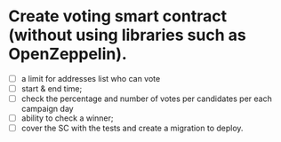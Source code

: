 # Create voting smart contract (without using libraries such as OpenZeppelin).
- [ ] a limit for addresses list who can vote
- [ ] start & end time;
- [ ] check the percentage and number of votes per candidates per each campaign day
- [ ] ability to check a winner;
- [ ] cover the SC with the tests and create a migration to deploy.
